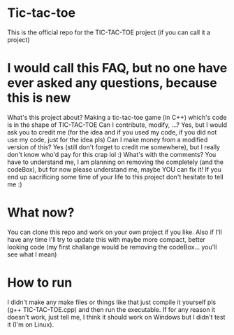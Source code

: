 # Tic-tac-toe
This is the official repo for the TIC-TAC-TOE project (if you can call it a project)

# I would call this FAQ, but no one have ever asked any questions, because this is new

What's this project about?
Making a tic-tac-toe game (in C++) which's code is in the shape of TIC-TAC-TOE
Can I contribute, modify, ...?
Yes, but I would ask you to credit me (for the idea and if you used my code, if you did not use my code, just for the idea pls)
Can I make money from a modified version of this?
Yes (still don't forget to credit me somewhere), but I really don't know who'd pay for this crap lol :)
What's with the comments?
You have to understand me, I am planning on removing the completely (and the codeBox), but for now please understand me, maybe YOU can fix it! If you end up sacrificing some time of your life to this project don't hesitate to tell me :)

#  What now?

You can clone this repo and work on your own project if you like.
Also if I'll have any time I'll try to update this with maybe more compact, better looking code (my first challange would be removing the codeBox... you'll see what I mean)

# How to run

I didn't make any make files or things like that just compile it yourself pls (g++ TIC-TAC-TOE.cpp) and then run the executable. If for any reason it doesn't work, just tell me, I think it should work on Windows but I didn't test it (I'm on Linux).
